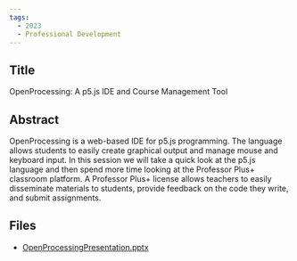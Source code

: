 ```yaml
---
tags:
  - 2023
  - Professional Development
---
```

    
## Title

OpenProcessing: A p5.js IDE and Course Management Tool

## Abstract

OpenProcessing is a web-based IDE for p5.js programming. The language allows students to easily create graphical output and manage mouse and keyboard input. In this session we will take a quick look at the p5.js language and then spend more time looking at the Professor Plus+ classroom platform. A Professor Plus+ license allows teachers to easily disseminate materials to students, provide feedback on the code they write, and submit assignments.

## Files

- [OpenProcessingPresentation.pptx](https://www.russellgordon.ca/acse/cemc-cse-resources/resources/2023/Sandy_Graham/OpenProcessingPresentation.pptx)
